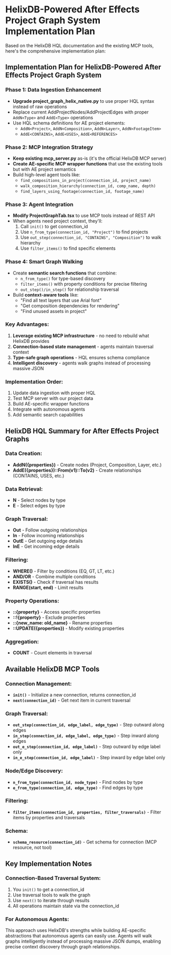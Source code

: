 # HelixDB-Powered After Effects Project Graph System Implementation Plan

Based on the HelixDB HQL documentation and the existing MCP tools, here's the comprehensive implementation plan:

## Implementation Plan for HelixDB-Powered After Effects Project Graph System

### **Phase 1: Data Ingestion Enhancement**
- **Upgrade project_graph_helix_native.py** to use proper HQL syntax instead of raw operations
- Replace current AddProjectNodes/AddProjectEdges with proper `AddN<Type>` and `AddE<Type>` operations
- Use HQL schema definitions for AE project elements:
  - `AddN<Project>`, `AddN<Composition>`, `AddN<Layer>`, `AddN<FootageItem>`
  - `AddE<CONTAINS>`, `AddE<USES>`, `AddE<REFERENCES>`

### **Phase 2: MCP Integration Strategy**
- **Keep existing mcp_server.py** as-is (it's the official HelixDB MCP server)
- **Create AE-specific MCP wrapper functions** that use the existing tools but with AE project semantics
- Build high-level agent tools like:
  - `find_compositions_in_project(connection_id, project_name)`
  - `walk_composition_hierarchy(connection_id, comp_name, depth)`
  - `find_layers_using_footage(connection_id, footage_name)`

### **Phase 3: Agent Integration**
- **Modify ProjectGraphTab.tsx** to use MCP tools instead of REST API
- When agents need project context, they'll:
  1. Call `init()` to get connection_id
  2. Use `n_from_type(connection_id, "Project")` to find projects
  3. Use `out_step(connection_id, "CONTAINS", "Composition")` to walk hierarchy
  4. Use `filter_items()` to find specific elements

### **Phase 4: Smart Graph Walking**
- Create **semantic search functions** that combine:
  - `n_from_type()` for type-based discovery
  - `filter_items()` with property conditions for precise filtering
  - `out_step()/in_step()` for relationship traversal
- Build **context-aware tools** like:
  - "Find all text layers that use Arial font"
  - "Get composition dependencies for rendering"
  - "Find unused assets in project"

### **Key Advantages:**
1. **Leverage existing MCP infrastructure** - no need to rebuild what HelixDB provides
2. **Connection-based state management** - agents maintain traversal context
3. **Type-safe graph operations** - HQL ensures schema compliance
4. **Intelligent discovery** - agents walk graphs instead of processing massive JSON

### **Implementation Order:**
1. Update data ingestion with proper HQL
2. Test MCP server with our project data
3. Build AE-specific wrapper functions
4. Integrate with autonomous agents
5. Add semantic search capabilities

## HelixDB HQL Summary for After Effects Project Graphs

### **Data Creation:**
- **AddN<Type>({properties})** - Create nodes (Project, Composition, Layer, etc.)
- **AddE<Type>({properties})::From(v1)::To(v2)** - Create relationships (CONTAINS, USES, etc.)

### **Data Retrieval:**
- **N<Type>** - Select nodes by type
- **E<Type>** - Select edges by type

### **Graph Traversal:**
- **Out<EdgeType>** - Follow outgoing relationships
- **In<EdgeType>** - Follow incoming relationships
- **OutE<EdgeType>** - Get outgoing edge details
- **InE<EdgeType>** - Get incoming edge details

### **Filtering:**
- **WHERE()** - Filter by conditions (EQ, GT, LT, etc.)
- **AND/OR** - Combine multiple conditions
- **EXISTS()** - Check if traversal has results
- **RANGE(start, end)** - Limit results

### **Property Operations:**
- **::{property}** - Access specific properties
- **::!{property}** - Exclude properties
- **::{new_name: old_name}** - Rename properties
- **::UPDATE({properties})** - Modify existing properties

### **Aggregation:**
- **COUNT** - Count elements in traversal

## Available HelixDB MCP Tools

### Connection Management:
- **`init()`** - Initialize a new connection, returns connection_id
- **`next(connection_id)`** - Get next item in current traversal

### Graph Traversal:
- **`out_step(connection_id, edge_label, edge_type)`** - Step outward along edges
- **`in_step(connection_id, edge_label, edge_type)`** - Step inward along edges  
- **`out_e_step(connection_id, edge_label)`** - Step outward by edge label only
- **`in_e_step(connection_id, edge_label)`** - Step inward by edge label only

### Node/Edge Discovery:
- **`n_from_type(connection_id, node_type)`** - Find nodes by type
- **`e_from_type(connection_id, edge_type)`** - Find edges by type

### Filtering:
- **`filter_items(connection_id, properties, filter_traversals)`** - Filter items by properties and traversals

### Schema:
- **`schema_resource(connection_id)`** - Get schema for connection (MCP resource, not tool)

## Key Implementation Notes

### **Connection-Based Traversal System:**
1. You `init()` to get a connection_id
2. Use traversal tools to walk the graph 
3. Use `next()` to iterate through results
4. All operations maintain state via the connection_id

### **For Autonomous Agents:**
This approach uses HelixDB's strengths while building AE-specific abstractions that autonomous agents can easily use. Agents will walk graphs intelligently instead of processing massive JSON dumps, enabling precise context discovery through graph relationships.